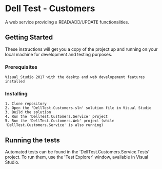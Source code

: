 # Dell Test - Customers

A web service providing a READ/ADD/UPDATE functionalities.

## Getting Started

These instructions will get you a copy of the project up and running on your local machine for development and testing purposes.

### Prerequisites

```
Visual Studio 2017 with the desktp and web developement features installed
```

### Installing

```
1. Clone repository
2. Open the 'DellTest.Customers.sln' solution file in Visual Studio
3. Build the solution
4. Run the 'DellTest.Customers.Service' project
5. Run the 'DellTest.Customers.Web' project (while 'DellTest.Customers.Service' is also running)
```

## Running the tests

Automated tests can be found in the 'DellTest.Customers.Service.Tests' project. To run them, use the 'Test Explorer' window, available in Visual Studio.
